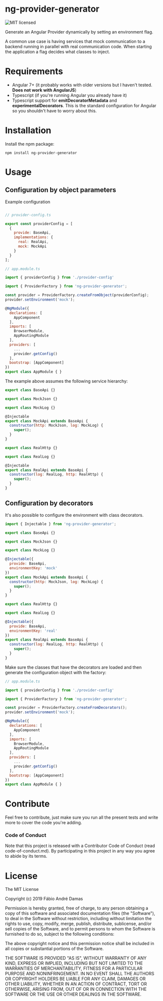 # ng-provider-generator
![MIT licensed](https://img.shields.io/badge/license-MIT-brightgreen.svg)

Generate an Angular Provider dynamically by setting an environment flag.

A common use case is having services that mock communication to a backend running
in parallel with real communication code. When starting the application a flag
decides what classes to inject.

# Requirements

- Angular 7+ (it probably works with older versions but I haven't tested. **Does not work with AngularJS**)
- Typescript (if you're running Angular you already have it)
- Typescript support for **emitDecoratorMetadata** and **experimentalDecorators**. This is the standard configuration for Angular so you shouldn't have to worry about this.

# Installation

Install the npm package:

`npm install ng-provider-generator`

# Usage

## Configuration by object parameters

Example configuration
```js

// provider-config.ts

export const providerConfig = [
  {
    provide: BaseApi,
    implementations: {
      real: RealApi,
      mock: MockApi
    }
  }
];

// app.module.ts

import { providerConfig } from './provider-config' 

import { ProviderFactory } from 'ng-provider-generator';

const provider = ProviderFactory.createFromObject(providerConfig);
provider.setEnvironment('mock');

@NgModule({
  declarations: [
    AppComponent
  ],
  imports: [
    BrowserModule,
    AppRoutingModule
  ],
  providers: [
    ...
    provider.getConfig()
  ],
  bootstrap: [AppComponent]
})
export class AppModule { }

```

The example above assumes the following service hierarchy:
```js
export class BaseApi {}

export class MockJson {}

export class MockLog {}

@Injectable
export class MockApi extends BaseApi {
  constructor(http: MockJson, log: MockLog) {
    super();
  }
}

export class RealHttp {}

export class RealLog {}

@Injectable
export class RealApi extends BaseApi {
  constructor(log: RealLog, http: RealHttp) {
    super();
  }
}
```

## Configuration by decorators

It's also possible to configure the environment with class decorators.

```js
import { Injectable } from 'ng-provider-generator';

export class BaseApi {}

export class MockJson {}

export class MockLog {}

@Injectable({
  provide: BaseApi,
  environmentKey: 'mock'
})
export class MockApi extends BaseApi {
  constructor(http: MockJson, log: MockLog) {
    super();
  }
}

export class RealHttp {}

export class RealLog {}

@Injectable({
  provide: BaseApi,
  environmentKey: 'real'
})
export class RealApi extends BaseApi {
  constructor(log: RealLog, http: RealHttp) {
    super();
  }
}
```

Make sure the classes that have the decorators are loaded and then generate the configuration object with the factory:
```js
// app.module.ts

import { providerConfig } from './provider-config' 

import { ProviderFactory } from 'ng-provider-generator';

const provider = ProviderFactory.createFromDecorators();
provider.setEnvironment('mock');

@NgModule({
  declarations: [
    AppComponent
  ],
  imports: [
    BrowserModule,
    AppRoutingModule
  ],
  providers: [
    ...
    provider.getConfig()
  ],
  bootstrap: [AppComponent]
})
export class AppModule { }

```



# Contribute

Feel free to contribute, just make sure you run all the present tests and write more to cover the code you're adding.

### Code of Conduct

Note that this project is released with a Contributor Code of Conduct (read code-of-conduct.md).
By participating in this project in any way you agree to abide by its terms.

# License

The MIT License

Copyright (c) 2019 Fábio André Damas

Permission is hereby granted, free of charge, to any person obtaining a copy of this software and associated documentation files (the "Software"), to deal in the Software without restriction, including without limitation the rights to use, copy, modify, merge, publish, distribute, sublicense, and/or sell copies of the Software, and to permit persons to whom the Software is furnished to do so, subject to the following conditions:

The above copyright notice and this permission notice shall be included in all copies or substantial portions of the Software.

THE SOFTWARE IS PROVIDED "AS IS", WITHOUT WARRANTY OF ANY KIND, EXPRESS OR IMPLIED, INCLUDING BUT NOT LIMITED TO THE WARRANTIES OF MERCHANTABILITY, FITNESS FOR A PARTICULAR PURPOSE AND NONINFRINGEMENT. IN NO EVENT SHALL THE AUTHORS OR COPYRIGHT HOLDERS BE LIABLE FOR ANY CLAIM, DAMAGES OR OTHER LIABILITY, WHETHER IN AN ACTION OF CONTRACT, TORT OR OTHERWISE, ARISING FROM, OUT OF OR IN CONNECTION WITH THE SOFTWARE OR THE USE OR OTHER DEALINGS IN THE SOFTWARE.
